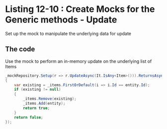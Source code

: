# Listing 12-10 : Create Mocks for the Generic methods - Update

Set up the mock to manipulate the underlying data for update

## The code

Use the mock to perform an in-memory update on the underlying list of Items

```cs
_mockRepository.Setup(r => r.UpdateAsync(It.IsAny<Item>())).ReturnsAsync((Item entity) =>
{
    var existing = _items.FirstOrDefault(i => i.Id == entity.Id);
    if (existing != null)
    {
        _items.Remove(existing);
        _items.Add(entity);
        return true;
    }
    return false;
});
```  